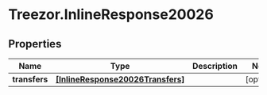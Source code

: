 # Treezor.InlineResponse20026

## Properties
Name | Type | Description | Notes
------------ | ------------- | ------------- | -------------
**transfers** | [**[InlineResponse20026Transfers]**](InlineResponse20026Transfers.md) |  | [optional] 
